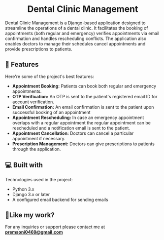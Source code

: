 <h1 align="center" id="title">Dental Clinic Management</h1>

<p id="description">Dental Clinic Management is a Django-based application designed to streamline the operations of a dental clinic. It facilitates the booking of appointments (both regular and emergency) verifies appointments via email confirmation and handles rescheduling conflicts. The application also enables doctors to manage their schedules cancel appointments and provide prescriptions to patients.</p>

  
  
<h2>🧐 Features</h2>

Here're some of the project's best features:

*   <b>Appointment Booking:</b> Patients can book both regular and emergency appointments.
*   <b>OTP Verification:</b> An OTP is sent to the patient's registered email ID for account verification.
*   <b>Email Confirmation:</b> An email confirmation is sent to the patient upon successful booking of an appointment
*   <b>Appointment Rescheduling:</b> In case an emergency appointment overlaps with a regular appointment the regular appointment can be rescheduled and a notification email is sent to the patient.
*   <b>Appointment Cancellation:</b> Doctors can cancel a particular appointment if necessary.
*   <b>Prescription Management:</b> Doctors can give prescriptions to patients through the application.

  
  
<h2>💻 Built with</h2>

Technologies used in the project:

*   Python 3.x
*   Django 3.x or later
*   A configured email backend for sending emails

<h2>💖Like my work?</h2>

For any inquiries or support please contact me at <b>premsoni0469@gmail.com</b>
